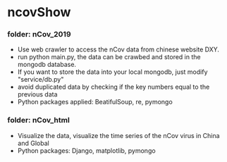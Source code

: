 # ncovShow

### folder: nCov_2019
* Use web crawler to access the nCov data from chinese website DXY.
* run python main.py, the data can be crawbed and stored in the mongodb database. 
* If you want to store the data into your local mongodb, just modify "service/db.py"
* avoid duplicated data by checking if the key numbers equal to the previous data
* Python packages applied: BeatifulSoup, re, pymongo

### folder: nCov_html

* Visualize the data, visualize the time series of the nCov virus in China and Global
* Python packages: Django, matplotlib, pymongo


